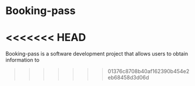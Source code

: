 # Booking-pass
<<<<<<< HEAD
=======

Booking-pass is a software development project that allows users to obtain information to
>>>>>>> 01376c8708b40af162390b454e2eb68458d3d06d
